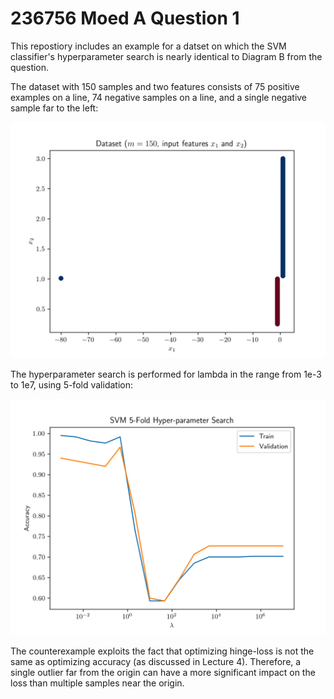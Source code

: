# 236756 Moed A Question 1

This repostiory includes an example for a datset on which the SVM classifier's hyperparameter search is nearly identical to Diagram B from the question. 

The dataset with 150 samples and two features consists of 75 positive examples on a line, 74 negative samples on a line, and a single negative sample far to the left:

<img src="dataset.png" alt="drawing" width="600"/>

The hyperparameter search is performed for lambda in the range from 1e-3 to 1e7, using 5-fold validation:

<img src="SVM.png" alt="drawing" width="600"/>

The counterexample exploits the fact that optimizing hinge-loss is not the same as optimizing accuracy (as discussed in Lecture 4). Therefore, a single outlier far from the origin can have a more significant impact on the loss than multiple samples near the origin. 
